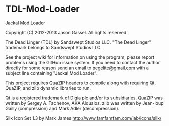 TDL-Mod-Loader
==============

Jackal Mod Loader

Copyright (C) 2012-2013 Jason Gassel. All rights reserved.

The Dead Linger (TDL) by Sandswept Studios LLC.
"The Dead Linger" trademark belongs to Sandswept Studios LLC.



See the project wiki for information on using the program, please report problems using the GitHub issue system. If you need to contact the author directly for some reason send an email to pegelite@gmail.com with a subject line containing "Jackal Mod Loader".

This project requires QuaZIP headers to compile along with requiring Qt, QuaZIP, and zlib dynamic libraries to run.

Qt is a registered trademark of Digia plc and/or its subsidiaries.
QuaZIP was written by Sergey A. Tachenov, AKA Alqualos.
zlib was written by Jean-loup Gailly (compression) and Mark Adler (decompression).

Silk Icon Set 1.3 by Mark James http://www.famfamfam.com/lab/icons/silk/